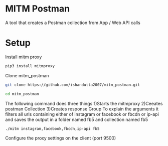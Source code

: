 # MITM Postman

A tool that creates a Postman collection from App / Web API calls

# Setup

Install mitm proxy

```sh
pip3 install mitmproxy
```

Clone mitm_postman

```sh
git clone https://github.com/ishandutta2007/mitm_postman.git
```

```sh
cd mitm_postman
```

The following command does three things 
1)Starts the mitmproxy
2)Ceeates postman Collection
3)Creates response Group
To explain the arguments it filters all urls containing either of instagram or facebook or fbcdn or ip-api and saves the output in a folder named fb5 and collection named fb5

```sh
./mitm instagram,facebook,fbcdn,ip-api fb5
```

Configure the proxy settings on the client (port 9500)

